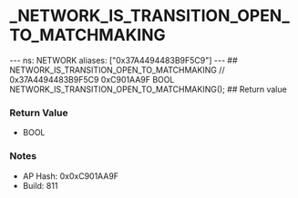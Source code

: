 # _NETWORK_IS_TRANSITION_OPEN_TO_MATCHMAKING

--- ns: NETWORK aliases: ["0x37A4494483B9F5C9"] --- ## NETWORK_IS_TRANSITION_OPEN_TO_MATCHMAKING  // 0x37A4494483B9F5C9 0xC901AA9F BOOL NETWORK_IS_TRANSITION_OPEN_TO_MATCHMAKING();   ## Return value

### Return Value
* BOOL

### Notes
* AP Hash: 0x0xC901AA9F
* Build: 811


